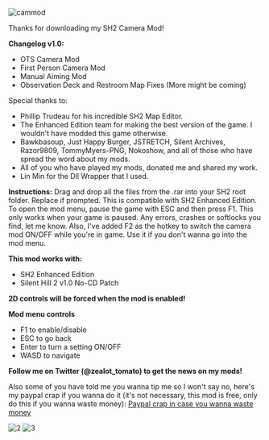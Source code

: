 ![cammod](https://github.com/user-attachments/assets/306a74eb-8339-46ec-a72b-e9c800a43e59)

Thanks for downloading my SH2 Camera Mod!

**Changelog v1.0:**
- OTS Camera Mod
- First Person Camera Mod
- Manual Aiming Mod
- Observation Deck and Restroom Map Fixes (More might be coming)

Special thanks to:
- Phillip Trudeau for his incredible SH2 Map Editor.
- The Enhanced Edition team for making the best version of the game. I wouldn't have modded this game otherwise.
- Bawkbasoup, Just Happy Burger, JSTRETCH, Silent Archives, Razor9809, TommyMyers-PNG, Nokoshow, and all of those who have spread the word about my mods.
- All of you who have played my mods, donated me and shared my work.
- Lin Min for the Dll Wrapper that I used.

**Instructions:**
Drag and drop all the files from the .rar into your SH2 root folder. Replace if prompted. This is compatible with SH2 Enhanced Edition. To open the mod menu, pause the game with ESC and then press F1. This only works when your game is paused. Any errors, crashes or softlocks you find, let me know. Also, I've added F2 as the hotkey to switch the camera mod ON/OFF while you're in game. Use it if you don't wanna go into the mod menu.

**This mod works with:**
- SH2 Enhanced Edition
- Silent Hill 2 v1.0 No-CD Patch

**2D controls will be forced when the mod is enabled!**

**Mod menu controls**
- F1 to enable/disable
- ESC to go back
- Enter to turn a setting ON/OFF
- WASD to navigate

**Follow me on Twitter (@zealot_tomato) to get the news on my mods!**

Also some of you have told me you wanna tip me so I won't say no, here's my paypal crap if you wanna do it (it's not necessary, this mod is free, only do this if you wanna waste money): [Paypal crap in case you wanna waste money](https://www.paypal.me/zealottomato)

![2](https://github.com/user-attachments/assets/f24f5f99-64f9-4b1c-8715-ac0b40f054ef)
![3](https://github.com/user-attachments/assets/ae5e507d-628b-4a9d-9f3c-3c24ba0e0ca2)
